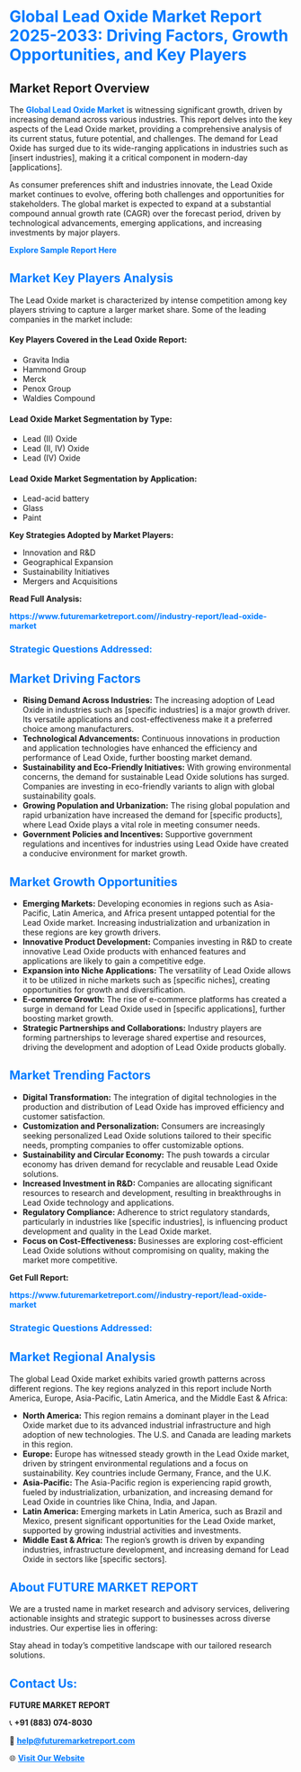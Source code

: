 <h1 style="color: #007BFF;">Global Lead Oxide Market Report 2025-2033: Driving Factors, Growth Opportunities, and Key Players</h1>

<section id="overview">
<h2>Market Report Overview</h2>
<p>The <a href="https://www.futuremarketreport.com//industry-report/lead-oxide-market" style="color: #007BFF; text-decoration: none;"><strong>Global Lead Oxide Market</strong></a> is witnessing significant growth, driven by increasing demand across various industries. This report delves into the key aspects of the Lead Oxide market, providing a comprehensive analysis of its current status, future potential, and challenges. The demand for Lead Oxide has surged due to its wide-ranging applications in industries such as [insert industries], making it a critical component in modern-day [applications].</p>
<p>As consumer preferences shift and industries innovate, the Lead Oxide market continues to evolve, offering both challenges and opportunities for stakeholders. The global market is expected to expand at a substantial compound annual growth rate (CAGR) over the forecast period, driven by technological advancements, emerging applications, and increasing investments by major players.</p>
</section>

<section id="overview">
<p><a href="https://www.futuremarketreport.com//request-sample/reportId=63548" style="color: #007BFF; text-decoration: none;"><strong>Explore Sample Report Here</strong></a></p>
</section>

<section id="key-players">
<h2 style="color: #007BFF;">Market Key Players Analysis</h2>
<p>The Lead Oxide market is characterized by intense competition among key players striving to capture a larger market share. Some of the leading companies in the market include:</p>
<h4>Key Players Covered in the Lead Oxide Report:</h4>
<ul><li>Gravita India</li><li>Hammond Group</li><li>Merck</li><li>Penox Group</li><li>Waldies Compound</li></ul>
<h4>Lead Oxide Market Segmentation by Type:</h4>
<ul><li>Lead (II) Oxide</li><li>Lead (II, IV) Oxide</li><li>Lead (IV) Oxide</li></ul>

<h4>Lead Oxide Market Segmentation by Application:</h4>
<ul><li>Lead-acid battery</li><li>Glass</li><li>Paint</li></ul>
<p><strong>Key Strategies Adopted by Market Players:</strong></p>
<ul>
<li>Innovation and R&D</li>
<li>Geographical Expansion</li>
<li>Sustainability Initiatives</li>
<li>Mergers and Acquisitions</li>
</ul>
</section>

<section>
<p><strong>Read Full Analysis: </strong></p><a href="https://www.futuremarketreport.com//industry-report/lead-oxide-market" style="color: #007BFF; text-decoration: none;"><strong>https://www.futuremarketreport.com//industry-report/lead-oxide-market</strong></a>
<h3 style="color: #007BFF;">Strategic Questions Addressed:</h3>
</section>

<section id="driving-factors">
<h2 style="color: #007BFF;">Market Driving Factors</h2>
<ul>
<li><strong>Rising Demand Across Industries:</strong> The increasing adoption of Lead Oxide in industries such as [specific industries] is a major growth driver. Its versatile applications and cost-effectiveness make it a preferred choice among manufacturers.</li>
<li><strong>Technological Advancements:</strong> Continuous innovations in production and application technologies have enhanced the efficiency and performance of Lead Oxide, further boosting market demand.</li>
<li><strong>Sustainability and Eco-Friendly Initiatives:</strong> With growing environmental concerns, the demand for sustainable Lead Oxide solutions has surged. Companies are investing in eco-friendly variants to align with global sustainability goals.</li>
<li><strong>Growing Population and Urbanization:</strong> The rising global population and rapid urbanization have increased the demand for [specific products], where Lead Oxide plays a vital role in meeting consumer needs.</li>
<li><strong>Government Policies and Incentives:</strong> Supportive government regulations and incentives for industries using Lead Oxide have created a conducive environment for market growth.</li>
</ul>
</section>

<section id="growth-opportunities">
<h2 style="color: #007BFF;">Market Growth Opportunities</h2>
<ul>
<li><strong>Emerging Markets:</strong> Developing economies in regions such as Asia-Pacific, Latin America, and Africa present untapped potential for the Lead Oxide market. Increasing industrialization and urbanization in these regions are key growth drivers.</li>
<li><strong>Innovative Product Development:</strong> Companies investing in R&D to create innovative Lead Oxide products with enhanced features and applications are likely to gain a competitive edge.</li>
<li><strong>Expansion into Niche Applications:</strong> The versatility of Lead Oxide allows it to be utilized in niche markets such as [specific niches], creating opportunities for growth and diversification.</li>
<li><strong>E-commerce Growth:</strong> The rise of e-commerce platforms has created a surge in demand for Lead Oxide used in [specific applications], further boosting market growth.</li>
<li><strong>Strategic Partnerships and Collaborations:</strong> Industry players are forming partnerships to leverage shared expertise and resources, driving the development and adoption of Lead Oxide products globally.</li>
</ul>
</section>

<section id="trending-factors">
<h2 style="color: #007BFF;">Market Trending Factors</h2>
<ul>
<li><strong>Digital Transformation:</strong> The integration of digital technologies in the production and distribution of Lead Oxide has improved efficiency and customer satisfaction.</li>
<li><strong>Customization and Personalization:</strong> Consumers are increasingly seeking personalized Lead Oxide solutions tailored to their specific needs, prompting companies to offer customizable options.</li>
<li><strong>Sustainability and Circular Economy:</strong> The push towards a circular economy has driven demand for recyclable and reusable Lead Oxide solutions.</li>
<li><strong>Increased Investment in R&D:</strong> Companies are allocating significant resources to research and development, resulting in breakthroughs in Lead Oxide technology and applications.</li>
<li><strong>Regulatory Compliance:</strong> Adherence to strict regulatory standards, particularly in industries like [specific industries], is influencing product development and quality in the Lead Oxide market.</li>
<li><strong>Focus on Cost-Effectiveness:</strong> Businesses are exploring cost-efficient Lead Oxide solutions without compromising on quality, making the market more competitive.</li>
</ul>
</section>

<section>
<p><strong>Get Full Report: </strong></p><a href="https://www.futuremarketreport.com//industry-report/lead-oxide-market" style="color: #007BFF; text-decoration: none;"><strong>https://www.futuremarketreport.com//industry-report/lead-oxide-market</strong></a>
<h3 style="color: #007BFF;">Strategic Questions Addressed:</h3>
</section>


<section id="regional-analysis">
<h2 style="color: #007BFF;">Market Regional Analysis</h2>
<p>The global Lead Oxide market exhibits varied growth patterns across different regions. The key regions analyzed in this report include North America, Europe, Asia-Pacific, Latin America, and the Middle East & Africa:</p>
<ul>
<li><strong>North America:</strong> This region remains a dominant player in the Lead Oxide market due to its advanced industrial infrastructure and high adoption of new technologies. The U.S. and Canada are leading markets in this region.</li>
<li><strong>Europe:</strong> Europe has witnessed steady growth in the Lead Oxide market, driven by stringent environmental regulations and a focus on sustainability. Key countries include Germany, France, and the U.K.</li>
<li><strong>Asia-Pacific:</strong> The Asia-Pacific region is experiencing rapid growth, fueled by industrialization, urbanization, and increasing demand for Lead Oxide in countries like China, India, and Japan.</li>
<li><strong>Latin America:</strong> Emerging markets in Latin America, such as Brazil and Mexico, present significant opportunities for the Lead Oxide market, supported by growing industrial activities and investments.</li>
<li><strong>Middle East & Africa:</strong> The region’s growth is driven by expanding industries, infrastructure development, and increasing demand for Lead Oxide in sectors like [specific sectors].</li>
</ul>
</section>

<footer>
<h2 style="color: #007BFF;">About FUTURE MARKET REPORT</h2>
<p>We are a trusted name in market research and advisory services, delivering actionable insights and strategic support to businesses across diverse industries. Our expertise lies in offering:</p>

<p>Stay ahead in today’s competitive landscape with our tailored research solutions.</p>

<h2 style="color: #007BFF;">Contact Us:</h2>
<p><strong>FUTURE MARKET REPORT</strong></p>
<p>📞 <strong>+91 (883) 074-8030</strong></p>
<p>📧 <strong><a href="mailto:help@futuremarketreport.com" style="color: #007BFF;">help@futuremarketreport.com</a></strong></p>
<p>🌐 <strong><a href="https://www.futuremarketreport.com/" style="color: #007BFF;">Visit Our Website</a></strong></p>
</footer>